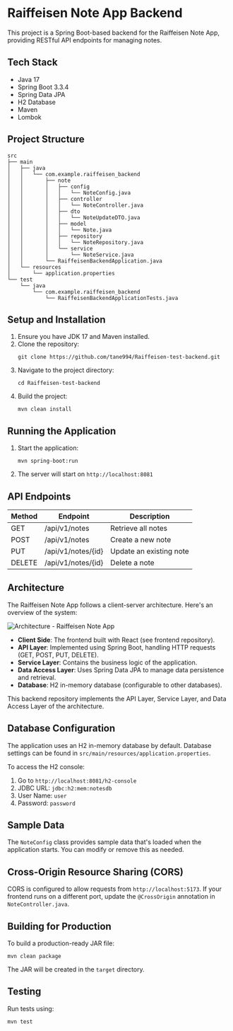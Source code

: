 # Raiffeisen Note App Backend

This project is a Spring Boot-based backend for the Raiffeisen Note App, providing RESTful API endpoints for managing notes.

## Tech Stack

- Java 17
- Spring Boot 3.3.4
- Spring Data JPA
- H2 Database
- Maven
- Lombok

## Project Structure

```
src
├── main
│   ├── java
│   │   └── com.example.raiffeisen_backend
│   │       ├── note
│   │       │   ├── config
│   │       │   │   └── NoteConfig.java
│   │       │   ├── controller
│   │       │   │   └── NoteController.java
│   │       │   ├── dto
│   │       │   │   └── NoteUpdateDTO.java
│   │       │   ├── model
│   │       │   │   └── Note.java
│   │       │   ├── repository
│   │       │   │   └── NoteRepository.java
│   │       │   └── service
│   │       │       └── NoteService.java
│   │       └── RaiffeisenBackendApplication.java
│   └── resources
│       └── application.properties
└── test
    └── java
        └── com.example.raiffeisen_backend
            └── RaiffeisenBackendApplicationTests.java
```

## Setup and Installation

1. Ensure you have JDK 17 and Maven installed.
2. Clone the repository:
   ```
   git clone https://github.com/tane994/Raiffeisen-test-backend.git
   ```
3. Navigate to the project directory:
   ```
   cd Raiffeisen-test-backend
   ```
4. Build the project:
   ```
   mvn clean install
   ```

## Running the Application

1. Start the application:
   ```
   mvn spring-boot:run
   ```
2. The server will start on `http://localhost:8081`

## API Endpoints

| Method | Endpoint | Description |
|--------|----------|-------------|
| GET    | /api/v1/notes | Retrieve all notes |
| POST   | /api/v1/notes | Create a new note |
| PUT    | /api/v1/notes/{id} | Update an existing note |
| DELETE | /api/v1/notes/{id} | Delete a note |


## Architecture

The Raiffeisen Note App follows a client-server architecture. Here's an overview of the system:

![Architecture - Raiffeisen Note App](https://github.com/user-attachments/assets/2f116ef5-cb8d-4416-8348-c3b9c8e0de1a)


- **Client Side**: The frontend built with React (see frontend repository).
- **API Layer**: Implemented using Spring Boot, handling HTTP requests (GET, POST, PUT, DELETE).
- **Service Layer**: Contains the business logic of the application.
- **Data Access Layer**: Uses Spring Data JPA to manage data persistence and retrieval.
- **Database**: H2 in-memory database (configurable to other databases).

This backend repository implements the API Layer, Service Layer, and Data Access Layer of the architecture.

## Database Configuration

The application uses an H2 in-memory database by default. Database settings can be found in `src/main/resources/application.properties`.

To access the H2 console:
1. Go to `http://localhost:8081/h2-console`
2. JDBC URL: `jdbc:h2:mem:notesdb`
3. User Name: `user`
4. Password: `password`

## Sample Data

The `NoteConfig` class provides sample data that's loaded when the application starts. You can modify or remove this as needed.

## Cross-Origin Resource Sharing (CORS)

CORS is configured to allow requests from `http://localhost:5173`. If your frontend runs on a different port, update the `@CrossOrigin` annotation in `NoteController.java`.

## Building for Production

To build a production-ready JAR file:

```
mvn clean package
```

The JAR will be created in the `target` directory.

## Testing

Run tests using:

```
mvn test
```
